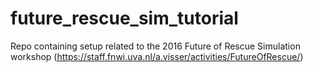 # future_rescue_sim_tutorial
Repo containing setup related to the 2016 Future of Rescue Simulation workshop (https://staff.fnwi.uva.nl/a.visser/activities/FutureOfRescue/)
